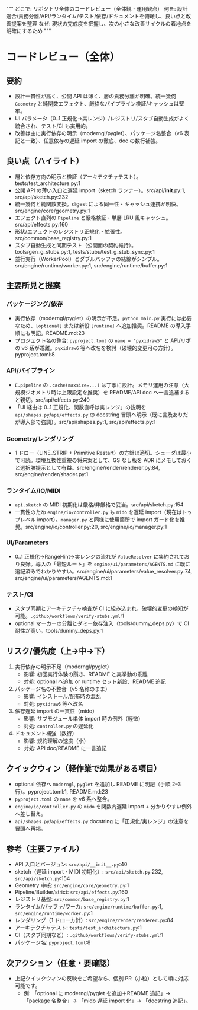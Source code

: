 """
どこで: リポジトリ全体のコードレビュー（全体観・運用観点）
何を: 設計適合/責務分離/API/ランタイム/テスト/依存/ドキュメントを俯瞰し、良い点と改善提案を整理
なぜ: 現状の完成度を把握し、次の小さな改善サイクルの着地点を明確にするため
"""

# コードレビュー（全体）

## 要約
- 設計一貫性が高く、公開 API は薄く、層の責務分離が明確。統一幾何 `Geometry` と純関数エフェクト、厳格なパイプライン検証/キャッシュは堅牢。
- UI パラメータ（0..1 正規化→実レンジ）/レジストリ/スタブ自動生成がよく統合され、テスト/CI も実用的。
- 改善は主に実行依存の明示（moderngl/pyglet）、パッケージ名整合（v6 表記と一致）、任意依存の遅延 import の徹底、doc の数行補強。

## 良い点（ハイライト）
- 層と依存方向の明示と検証（アーキテクチャテスト）。tests/test_architecture.py:1
- 公開 API の薄い入口と遅延 import（sketch ランナー）。src/api/__init__.py:1, src/api/sketch.py:232
- 統一幾何と純関数変換。digest による同一性・キャッシュ連携が明快。src/engine/core/geometry.py:1
- エフェクト直列の `Pipeline` と厳格検証・単層 LRU 風キャッシュ。src/api/effects.py:160
- 形状/エフェクトのレジストリ正規化・拡張性。src/common/base_registry.py:1
- スタブ自動生成と同期テスト（公開面の契約維持）。tools/gen_g_stubs.py:1, tests/stubs/test_g_stub_sync.py:1
- 並行実行（WorkerPool）とダブルバッファの結線がシンプル。src/engine/runtime/worker.py:1, src/engine/runtime/buffer.py:1

## 主要所見と提案

### パッケージング/依存
- 実行依存（moderngl/pyglet）の明示が不足。`python main.py` 実行には必要なため、`[optional]` または新設 `[runtime]` へ追加推奨。README の導入手順にも明記。README.md:23
- プロジェクト名の整合: `pyproject.toml` の `name = "pyxidraw5"` と API/リポの v6 系が乖離。`pyxidraw6` 等へ改名を検討（破壊的変更可の方針）。pyproject.toml:8

### API/パイプライン
- `E.pipeline` の `.cache(maxsize=...)` は丁寧に設計。メモリ運用の注意（大規模ジオメトリ時は上限設定を推奨）を README/API doc へ一言追補すると親切。src/api/effects.py:240
- 「UI 経由は 0..1 正規化、関数直呼は実レンジ」の説明を `api/shapes.py`/`api/effects.py` の docstring 冒頭へ明示（既に言及ありだが導入部で強調）。src/api/shapes.py:1, src/api/effects.py:1

### Geometry/レンダリング
- 1 ドロー（LINE_STRIP + Primitive Restart）の方針は適切。シェーダは最小で可読。環境互換性重視の将来案として、GS なし版を ADR にメモしておくと選択肢提示として有益。src/engine/render/renderer.py:84, src/engine/render/shader.py:1

### ランタイム/IO/MIDI
- `api.sketch` の MIDI 初期化は厳格/非厳格で妥当。src/api/sketch.py:154
- 一貫性のため `engine/io/controller.py` も `mido` を遅延 import（現在はトップレベル import）。`manager.py` と同様に使用箇所で import ガード化を推奨。src/engine/io/controller.py:20, src/engine/io/manager.py:1

### UI/Parameters
- 0..1 正規化→RangeHint→実レンジの流れが `ValueResolver` に集約されており良好。導入の「最短ルート」を `engine/ui/parameters/AGENTS.md` に既に追記済みでわかりやすい。src/engine/ui/parameters/value_resolver.py:74, src/engine/ui/parameters/AGENTS.md:1

### テスト/CI
- スタブ同期とアーキテクチャ検査が CI に組み込まれ、破壊的変更の検知が可能。`.github/workflows/verify-stubs.yml`:1
- optional マーカーの分離とダミー依存注入（tools/dummy_deps.py）で CI 耐性が高い。tools/dummy_deps.py:1

## リスク/優先度（上→中→下）
1) 実行依存の明示不足（moderngl/pyglet）
   - 影響: 初回実行体験の躓き、README と実挙動の乖離
   - 対処: optional へ追加 or runtime セット新設、README 追記
2) パッケージ名の不整合（v5 名称のまま）
   - 影響: インストール/配布時の混乱
   - 対処: `pyxidraw6` 等へ改名
3) 依存遅延 import の一貫性（mido）
   - 影響: サブモジュール単体 import 時の例外（軽微）
   - 対処: `controller.py` の遅延化
4) ドキュメント補強（数行）
   - 影響: 規約理解の速度（小）
   - 対処: API doc/README に一言追記

## クイックウィン（軽作業で効果がある項目）
- optional 依存へ `moderngl`, `pyglet` を追加し README に明記（手順 2–3 行）。pyproject.toml:1, README.md:23
- `pyproject.toml` の `name` を v6 系へ整合。
- `engine/io/controller.py` の `mido` を関数内遅延 import + 分かりやすい例外へ差し替え。
- `api/shapes.py`/`api/effects.py` docstring に「正規化/実レンジ」の注意を冒頭へ再掲。

## 参考（主要ファイル）
- API 入口とバージョン: `src/api/__init__.py`:40
- sketch（遅延 import・MIDI 初期化）: `src/api/sketch.py`:232, `src/api/sketch.py`:154
- Geometry 中核: `src/engine/core/geometry.py`:1
- Pipeline/Builder/strict: `src/api/effects.py`:160
- レジストリ基盤: `src/common/base_registry.py`:1
- ランタイム/バッファ/ワーカ: `src/engine/runtime/buffer.py`:1, `src/engine/runtime/worker.py`:1
- レンダリング（1 ドロー方針）: `src/engine/render/renderer.py`:84
- アーキテクチャテスト: `tests/test_architecture.py`:1
- CI（スタブ同期など）: `.github/workflows/verify-stubs.yml`:1
- パッケージ名: `pyproject.toml`:8

## 次アクション（任意・要確認）
- 上記クイックウィンの反映をご希望なら、個別 PR（小粒）として順に対応可能です。
  - 例: 「optional に moderngl/pyglet を追加＋README 追記」→ 「package 名整合」→ 「mido 遅延 import 化」→ 「docstring 追記」。

